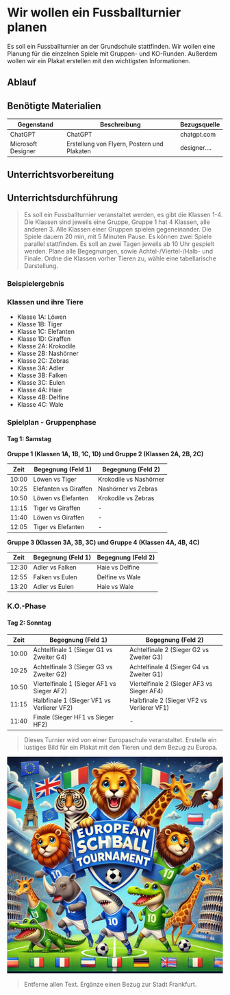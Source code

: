 # Wir wollen ein Fussballturnier planen

Es soll ein Fussballturnier an der Grundschule stattfinden. Wir wollen eine Planung für die einzelnen Spiele mit Gruppen- und KO-Runden. Außerdem wollen wir ein Plakat erstellen mit den wichtigsten Informationen.

## Ablauf

## Benötigte Materialien

| Gegenstand | Beschreibung | Bezugsquelle |
|---------------------|-------------------------------------|-------------------------------------|
| ChatGPT | ChatGPT | chatgpt.com |
| Microsoft Designer | Erstellung von Flyern, Postern und Plakaten | designer.... |

## Unterrichtsvorbereitung

## Unterrichtsdurchführung

> Es soll ein Fussballturnier veranstaltet werden, es gibt die Klassen 1-4. Die Klassen sind jeweils eine Gruppe, Gruppe 1 hat 4 Klassen, alle anderen 3. Alle Klassen einer Gruppen spielen gegeneinander. Die Spiele dauern 20 min, mit 5 Minuten Pause. Es können zwei Spiele parallel stattfinden. Es soll an zwei Tagen jeweils ab 10 Uhr gespielt werden. Plane alle Begegnungen, sowie Achtel-/Viertel-/Halb- und Finale. Ordne die Klassen vorher Tieren zu, wähle eine tabellarische Darstellung. 

### Beispielergebnis

### Klassen und ihre Tiere
- Klasse 1A: Löwen
- Klasse 1B: Tiger
- Klasse 1C: Elefanten
- Klasse 1D: Giraffen
- Klasse 2A: Krokodile
- Klasse 2B: Nashörner
- Klasse 2C: Zebras
- Klasse 3A: Adler
- Klasse 3B: Falken
- Klasse 3C: Eulen
- Klasse 4A: Haie
- Klasse 4B: Delfine
- Klasse 4C: Wale

### Spielplan - Gruppenphase

#### Tag 1: Samstag

**Gruppe 1 (Klassen 1A, 1B, 1C, 1D) und Gruppe 2 (Klassen 2A, 2B, 2C)**

| Zeit      | Begegnung (Feld 1)   | Begegnung (Feld 2)       |
|-----------|----------------------|--------------------------|
| 10:00     | Löwen vs Tiger       | Krokodile vs Nashörner   |
| 10:25     | Elefanten vs Giraffen| Nashörner vs Zebras      |
| 10:50     | Löwen vs Elefanten   | Krokodile vs Zebras      |
| 11:15     | Tiger vs Giraffen    | -                        |
| 11:40     | Löwen vs Giraffen    | -                        |
| 12:05     | Tiger vs Elefanten   | -                        |

**Gruppe 3 (Klassen 3A, 3B, 3C) und Gruppe 4 (Klassen 4A, 4B, 4C)**

| Zeit      | Begegnung (Feld 1)   | Begegnung (Feld 2)       |
|-----------|----------------------|--------------------------|
| 12:30     | Adler vs Falken      | Haie vs Delfine          |
| 12:55     | Falken vs Eulen      | Delfine vs Wale          |
| 13:20     | Adler vs Eulen       | Haie vs Wale             |

### K.O.-Phase

#### Tag 2: Sonntag

| Zeit      | Begegnung (Feld 1)          | Begegnung (Feld 2)          |
|-----------|-----------------------------|-----------------------------|
| 10:00     | Achtelfinale 1 (Sieger G1 vs Zweiter G4) | Achtelfinale 2 (Sieger G2 vs Zweiter G3) |
| 10:25     | Achtelfinale 3 (Sieger G3 vs Zweiter G2) | Achtelfinale 4 (Sieger G4 vs Zweiter G1) |
| 10:50     | Viertelfinale 1 (Sieger AF1 vs Sieger AF2) | Viertelfinale 2 (Sieger AF3 vs Sieger AF4) |
| 11:15     | Halbfinale 1 (Sieger VF1 vs Verlierer VF2) | Halbfinale 2 (Sieger VF2 vs Verlierer VF1) |
| 11:40     | Finale (Sieger HF1 vs Sieger HF2) | -                        |

> Dieses Turnier wird von einer Europaschule veranstaltet. Erstelle ein lustiges Bild für ein Plakat mit den Tieren und dem Bezug zu Europa.

![](../res/bilder/fussballturnier.png)

> Entferne allen Text. Ergänze einen Bezug zur Stadt Frankfurt.



